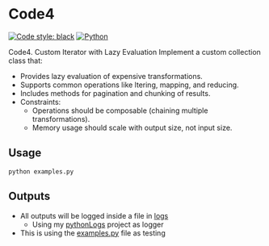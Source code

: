 # Code4

[![Code style: black](https://img.shields.io/badge/code%20style-black-000000.svg)](https://github.com/psf/black)
[![Python](https://img.shields.io/pypi/pyversions/ddclogs.svg)](https://www.python.org)


Code4. Custom Iterator with Lazy Evaluation Implement a custom collection class that:
- Provides lazy evaluation of expensive transformations.
- Supports common operations like ltering, mapping, and reducing.
- Includes methods for pagination and chunking of results.
- Constraints:
  - Operations should be composable (chaining multiple transformations).
  - Memory usage should scale with output size, not input size.


## Usage
`python examples.py`


## Outputs
- All outputs will be logged inside a file in [logs](logs)
  - Using my [pythonLogs](https://github.com/ddc/pythonLogs) project as logger
- This is using the [examples.py](examples.py) file as testing 
